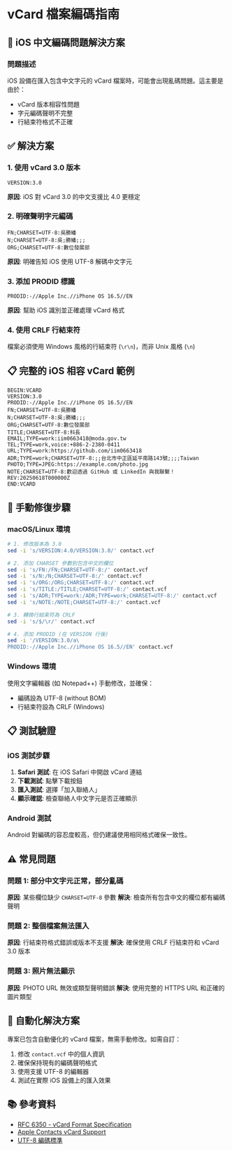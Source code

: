 # vCard 檔案編碼指南

## 📱 iOS 中文編碼問題解決方案

### 問題描述
iOS 設備在匯入包含中文字元的 vCard 檔案時，可能會出現亂碼問題。這主要是由於：
- vCard 版本相容性問題
- 字元編碼聲明不完整
- 行結束符格式不正確

## ✅ 解決方案

### 1. 使用 vCard 3.0 版本
```vcf
VERSION:3.0
```
**原因**: iOS 對 vCard 3.0 的中文支援比 4.0 更穩定

### 2. 明確聲明字元編碼
```vcf
FN;CHARSET=UTF-8:吳勝繙
N;CHARSET=UTF-8:吳;勝繙;;;
ORG;CHARSET=UTF-8:數位發展部
```
**原因**: 明確告知 iOS 使用 UTF-8 解碼中文字元

### 3. 添加 PRODID 標識
```vcf
PRODID:-//Apple Inc.//iPhone OS 16.5//EN
```
**原因**: 幫助 iOS 識別並正確處理 vCard 格式

### 4. 使用 CRLF 行結束符
檔案必須使用 Windows 風格的行結束符 (`\r\n`)，而非 Unix 風格 (`\n`)

## 📋 完整的 iOS 相容 vCard 範例

```vcf
BEGIN:VCARD
VERSION:3.0
PRODID:-//Apple Inc.//iPhone OS 16.5//EN
FN;CHARSET=UTF-8:吳勝繙
N;CHARSET=UTF-8:吳;勝繙;;;
ORG;CHARSET=UTF-8:數位發展部
TITLE;CHARSET=UTF-8:科長
EMAIL;TYPE=work:iim0663418@moda.gov.tw
TEL;TYPE=work,voice:+886-2-2380-0411
URL;TYPE=work:https://github.com/iim0663418
ADR;TYPE=work;CHARSET=UTF-8:;;台北市中正區延平南路143號;;;;Taiwan
PHOTO;TYPE=JPEG:https://example.com/photo.jpg
NOTE;CHARSET=UTF-8:歡迎透過 GitHub 或 LinkedIn 與我聯繫！
REV:20250618T000000Z
END:VCARD
```

## 🔧 手動修復步驟

### macOS/Linux 環境
```bash
# 1. 修改版本為 3.0
sed -i 's/VERSION:4.0/VERSION:3.0/' contact.vcf

# 2. 添加 CHARSET 參數到包含中文的欄位
sed -i 's/FN:/FN;CHARSET=UTF-8:/' contact.vcf
sed -i 's/N:/N;CHARSET=UTF-8:/' contact.vcf
sed -i 's/ORG:/ORG;CHARSET=UTF-8:/' contact.vcf
sed -i 's/TITLE:/TITLE;CHARSET=UTF-8:/' contact.vcf
sed -i 's/ADR;TYPE=work:/ADR;TYPE=work;CHARSET=UTF-8:/' contact.vcf
sed -i 's/NOTE:/NOTE;CHARSET=UTF-8:/' contact.vcf

# 3. 轉換行結束符為 CRLF
sed -i 's/$/\r/' contact.vcf

# 4. 添加 PRODID (在 VERSION 行後)
sed -i '/VERSION:3.0/a\
PRODID:-//Apple Inc.//iPhone OS 16.5//EN' contact.vcf
```

### Windows 環境
使用文字編輯器 (如 Notepad++) 手動修改，並確保：
- 編碼設為 UTF-8 (without BOM)
- 行結束符設為 CRLF (Windows)

## 📋 測試驗證

### iOS 測試步驟
1. **Safari 測試**: 在 iOS Safari 中開啟 vCard 連結
2. **下載測試**: 點擊下載按鈕
3. **匯入測試**: 選擇「加入聯絡人」
4. **顯示確認**: 檢查聯絡人中文字元是否正確顯示

### Android 測試
Android 對編碼的容忍度較高，但仍建議使用相同格式確保一致性。

## ⚠️ 常見問題

### 問題 1: 部分中文字元正常，部分亂碼
**原因**: 某些欄位缺少 `CHARSET=UTF-8` 參數
**解決**: 檢查所有包含中文的欄位都有編碼聲明

### 問題 2: 整個檔案無法匯入
**原因**: 行結束符格式錯誤或版本不支援
**解決**: 確保使用 CRLF 行結束符和 vCard 3.0 版本

### 問題 3: 照片無法顯示
**原因**: PHOTO URL 無效或類型聲明錯誤
**解決**: 使用完整的 HTTPS URL 和正確的圖片類型

## 🔄 自動化解決方案

專案已包含自動優化的 vCard 檔案，無需手動修改。如需自訂：

1. 修改 `contact.vcf` 中的個人資訊
2. 確保保持現有的編碼聲明格式
3. 使用支援 UTF-8 的編輯器
4. 測試在實際 iOS 設備上的匯入效果

## 📚 參考資料

- [RFC 6350 - vCard Format Specification](https://tools.ietf.org/html/rfc6350)
- [Apple Contacts vCard Support](https://support.apple.com/guide/contacts/welcome/mac)
- [UTF-8 編碼標準](https://tools.ietf.org/html/rfc3629)